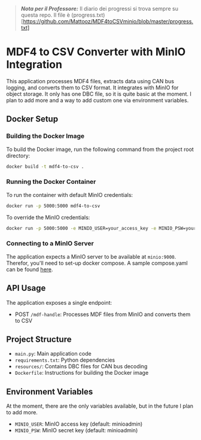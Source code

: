 > **_Nota per il Professore:_**  Il diario dei progressi si trova sempre su questa repo. Il file è (progress.txt)[https://github.com/Mattooz/MDF4toCSVminio/blob/master/progress.txt]

# MDF4 to CSV Converter with MinIO Integration

This application processes MDF4 files, extracts data using CAN bus logging, and converts them to CSV format. It integrates with MinIO for object storage.
It only has one DBC file, so it is quite basic at the moment. I plan to add more and a way to add custom one via environment variables.

## Docker Setup

### Building the Docker Image

To build the Docker image, run the following command from the project root directory:

```bash
docker build -t mdf4-to-csv .
```

### Running the Docker Container

To run the container with default MinIO credentials:

```bash
docker run -p 5000:5000 mdf4-to-csv
```

To override the MinIO credentials:

```bash
docker run -p 5000:5000 -e MINIO_USER=your_access_key -e MINIO_PSW=your_secret_key mdf4-to-csv
```

### Connecting to a MinIO Server

The application expects a MinIO server to be available at `minio:9000`. Therefor, you'll need to set-up docker compose. A sample compose.yaml can be found [here](https://gist.github.com/Mattooz/99c5876133c1da671c377d8095745fa1).

## API Usage

The application exposes a single endpoint:

- POST `/mdf-handle`: Processes MDF files from MinIO and converts them to CSV

## Project Structure

- `main.py`: Main application code
- `requirements.txt`: Python dependencies
- `resources/`: Contains DBC files for CAN bus decoding
- `Dockerfile`: Instructions for building the Docker image

## Environment Variables
At the moment, there are the only variables available, but in the future I plan to add more.

- `MINIO_USER`: MinIO access key (default: minioadmin)
- `MINIO_PSW`: MinIO secret key (default: minioadmin)
